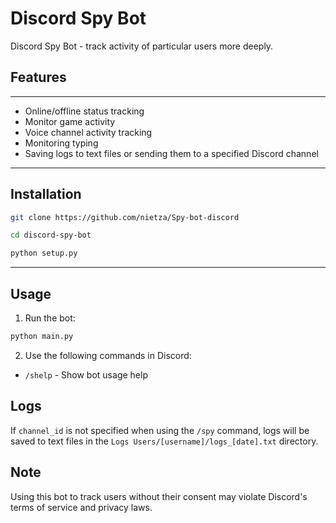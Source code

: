 # Discord Spy Bot

Discord Spy Bot - track activity of particular users more deeply.

## Features

---

- Online/offline status tracking
- Monitor game activity
- Voice channel activity tracking
- Monitoring typing
- Saving logs to text files or sending them to a specified Discord channel

---

## Installation

```bash
git clone https://github.com/nietza/Spy-bot-discord
```

```bash
cd discord-spy-bot
```

```bash
python setup.py
```

---

## Usage

1. Run the bot:

```bash
python main.py
```

2. Use the following commands in Discord:
- `/shelp` - Show bot usage help

## Logs

If `channel_id` is not specified when using the `/spy` command, logs will be saved to text files in the `Logs Users/[username]/logs_[date].txt` directory.

## Note

Using this bot to track users without their consent may violate Discord's terms of service and privacy laws.

